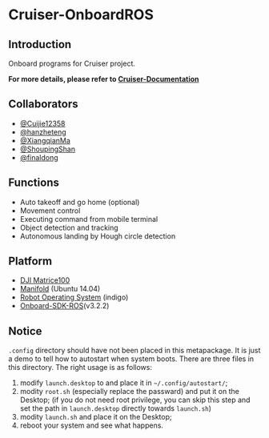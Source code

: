 # Cruiser-OnboardROS
## Introduction
Onboard programs for Cruiser project.

**For more details, please refer to [Cruiser-Documentation](https://github.com/CruiserProject/Cruiser-Documentation)**
## Collaborators
- [@Cuijie12358](https://github.com/Cuijie12358)
- [@hanzheteng](https://github.com/hanzheteng)
- [@XiangqianMa](https://github.com/XiangqianMa)
- [@ShoupingShan](https://github.com/ShoupingShan)
- [@finaldong](https://github.com/finaldong)
## Functions
- Auto takeoff and go home (optional)
- Movement control
- Executing command from mobile terminal
- Object detection and tracking
- Autonomous landing by Hough circle detection
## Platform
- [DJI Matrice100](http://www.dji.com/matrice100)
- [Manifold](http://www.dji.com/manifold) (Ubuntu 14.04)
- [Robot Operating System](http://wiki.ros.org/) (indigo)
- [Onboard-SDK-ROS](https://github.com/dji-sdk/Onboard-SDK-ROS)(v3.2.2)
## Notice
`.config` directory should have not been placed in this metapackage. It is just a demo to tell how to autostart when system boots. There are three files in this directory. The right usage is as follows:
1. modify `launch.desktop` to and place it in `~/.config/autostart/`;
2. modity `root.sh` (especially replace the passward) and put it on the Desktop; (if you do not need root privilege, you can skip this step and set the path in `launch.desktop` directly towards `launch.sh`)
3. modity `launch.sh` and place it on the Desktop;
4. reboot your system and see what happens.

